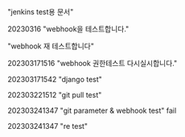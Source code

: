 "jenkins test용 문서"

20230316 "webhook을 테스트합니다."

"webhook 재 테스트합니다"

202303171516 "webhook 권한테스트 다시실시합니다."

202303171542 "django test"

202303221512 "git pull test"

202303241347 "git parameter & webhook test" fail

202303241347 "re test"
